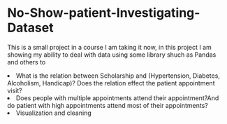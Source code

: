 # No-Show-patient-Investigating-Dataset
This is a small project in a course I am taking it now, in this project I am showing my ability to deal with data using some library shuch as Pandas and others to 

   <li> What is the relation between Scholarship and (Hypertension, Diabetes, Alcoholism, Handicap)? Does the relation effect the patient appointment visit?</li>
    <li>Does people with multiple appointments attend their appointment?And do patient with high appointments attend most of their appointments?</li>
    <li>Visualization and cleaning</li>

